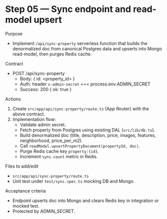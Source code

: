 # Step 05 — Sync endpoint and read-model upsert

Purpose
- Implement `/api/sync-property` serverless function that builds the denormalized doc from canonical Postgres data and upserts into Mongo read-model, then purges Redis cache.

Contract
- POST /api/sync-property
  - Body: { id: <property_id> }
  - Auth: header `x-admin-secret` === process.env.ADMIN_SECRET
  - Success: 200 { ok: true }

Actions
1. Create `src/app/api/sync-property/route.ts` (App Router) with the above contract.
2. Implementation flow:
   - Validate admin secret.
   - Fetch property from Postgres using existing DAL (`src/lib/db.ts`).
   - Build denormalized doc (title, description, price, images, features, neighborhood, price_per_m2).
   - Call `readModel.upsertPropertyDocument(propertyId, doc)`.
   - Purge Redis cache key `property:{id}`.
   - Increment `sync.count` metric in Redis.

Files to add/edit
- `src/app/api/sync-property/route.ts`
- Unit test under `test/sync.spec.ts` mocking DB and Mongo.

Acceptance criteria
- Endpoint upserts doc into Mongo and clears Redis key in integration or mocked test.
- Protected by ADMIN_SECRET.